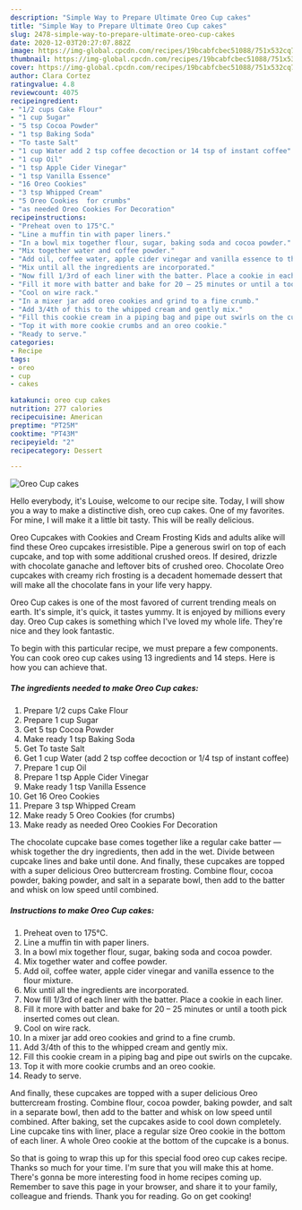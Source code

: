 ```yaml
---
description: "Simple Way to Prepare Ultimate Oreo Cup cakes"
title: "Simple Way to Prepare Ultimate Oreo Cup cakes"
slug: 2478-simple-way-to-prepare-ultimate-oreo-cup-cakes
date: 2020-12-03T20:27:07.882Z
image: https://img-global.cpcdn.com/recipes/19bcabfcbec51088/751x532cq70/oreo-cup-cakes-recipe-main-photo.jpg
thumbnail: https://img-global.cpcdn.com/recipes/19bcabfcbec51088/751x532cq70/oreo-cup-cakes-recipe-main-photo.jpg
cover: https://img-global.cpcdn.com/recipes/19bcabfcbec51088/751x532cq70/oreo-cup-cakes-recipe-main-photo.jpg
author: Clara Cortez
ratingvalue: 4.8
reviewcount: 4075
recipeingredient:
- "1/2 cups Cake Flour"
- "1 cup Sugar"
- "5 tsp Cocoa Powder"
- "1 tsp Baking Soda"
- "To taste Salt"
- "1 cup Water add 2 tsp coffee decoction or 14 tsp of instant coffee"
- "1 cup Oil"
- "1 tsp Apple Cider Vinegar"
- "1 tsp Vanilla Essence"
- "16 Oreo Cookies"
- "3 tsp Whipped Cream"
- "5 Oreo Cookies  for crumbs"
- "as needed Oreo Cookies For Decoration"
recipeinstructions:
- "Preheat oven to 175°C."
- "Line a muffin tin with paper liners."
- "In a bowl mix together flour, sugar, baking soda and cocoa powder."
- "Mix together water and coffee powder."
- "Add oil, coffee water, apple cider vinegar and vanilla essence to the flour mixture."
- "Mix until all the ingredients are incorporated."
- "Now fill 1/3rd of each liner with the batter. Place a cookie in each liner."
- "Fill it more with batter and bake for 20 – 25 minutes or until a tooth pick inserted comes out clean."
- "Cool on wire rack."
- "In a mixer jar add oreo cookies and grind to a fine crumb."
- "Add 3/4th of this to the whipped cream and gently mix."
- "Fill this cookie cream in a piping bag and pipe out swirls on the cupcake."
- "Top it with more cookie crumbs and an oreo cookie."
- "Ready to serve."
categories:
- Recipe
tags:
- oreo
- cup
- cakes

katakunci: oreo cup cakes 
nutrition: 277 calories
recipecuisine: American
preptime: "PT25M"
cooktime: "PT43M"
recipeyield: "2"
recipecategory: Dessert

---
```



![Oreo Cup cakes](https://img-global.cpcdn.com/recipes/19bcabfcbec51088/751x532cq70/oreo-cup-cakes-recipe-main-photo.jpg)

Hello everybody, it's Louise, welcome to our recipe site. Today, I will show you a way to make a distinctive dish, oreo cup cakes. One of my favorites. For mine, I will make it a little bit tasty. This will be really delicious.

Oreo Cupcakes with Cookies and Cream Frosting Kids and adults alike will find these Oreo cupcakes irresistible. Pipe a generous swirl on top of each cupcake, and top with some additional crushed oreos. If desired, drizzle with chocolate ganache and leftover bits of crushed oreo. Chocolate Oreo cupcakes with creamy rich frosting is a decadent homemade dessert that will make all the chocolate fans in your life very happy.

Oreo Cup cakes is one of the most favored of current trending meals on earth. It's simple, it's quick, it tastes yummy. It is enjoyed by millions every day. Oreo Cup cakes is something which I've loved my whole life. They're nice and they look fantastic.


To begin with this particular recipe, we must prepare a few components. You can cook oreo cup cakes using 13 ingredients and 14 steps. Here is how you can achieve that.

<!--inarticleads1-->

##### The ingredients needed to make Oreo Cup cakes:

1. Prepare 1/2 cups Cake Flour
1. Prepare 1 cup Sugar
1. Get 5 tsp Cocoa Powder
1. Make ready 1 tsp Baking Soda
1. Get To taste Salt
1. Get 1 cup Water (add 2 tsp coffee decoction or 1/4 tsp of instant coffee)
1. Prepare 1 cup Oil
1. Prepare 1 tsp Apple Cider Vinegar
1. Make ready 1 tsp Vanilla Essence
1. Get 16 Oreo Cookies
1. Prepare 3 tsp Whipped Cream
1. Make ready 5 Oreo Cookies  (for crumbs)
1. Make ready as needed Oreo Cookies For Decoration


The chocolate cupcake base comes together like a regular cake batter — whisk together the dry ingredients, then add in the wet. Divide between cupcake lines and bake until done. And finally, these cupcakes are topped with a super delicious Oreo buttercream frosting. Combine flour, cocoa powder, baking powder, and salt in a separate bowl, then add to the batter and whisk on low speed until combined. 

<!--inarticleads2-->

##### Instructions to make Oreo Cup cakes:

1. Preheat oven to 175°C.
1. Line a muffin tin with paper liners.
1. In a bowl mix together flour, sugar, baking soda and cocoa powder.
1. Mix together water and coffee powder.
1. Add oil, coffee water, apple cider vinegar and vanilla essence to the flour mixture.
1. Mix until all the ingredients are incorporated.
1. Now fill 1/3rd of each liner with the batter. Place a cookie in each liner.
1. Fill it more with batter and bake for 20 – 25 minutes or until a tooth pick inserted comes out clean.
1. Cool on wire rack.
1. In a mixer jar add oreo cookies and grind to a fine crumb.
1. Add 3/4th of this to the whipped cream and gently mix.
1. Fill this cookie cream in a piping bag and pipe out swirls on the cupcake.
1. Top it with more cookie crumbs and an oreo cookie.
1. Ready to serve.


And finally, these cupcakes are topped with a super delicious Oreo buttercream frosting. Combine flour, cocoa powder, baking powder, and salt in a separate bowl, then add to the batter and whisk on low speed until combined. After baking, set the cupcakes aside to cool down completely. Line cupcake tins with liner, place a regular size Oreo cookie in the bottom of each liner. A whole Oreo cookie at the bottom of the cupcake is a bonus. 

So that is going to wrap this up for this special food oreo cup cakes recipe. Thanks so much for your time. I'm sure that you will make this at home. There's gonna be more interesting food in home recipes coming up. Remember to save this page in your browser, and share it to your family, colleague and friends. Thank you for reading. Go on get cooking!
